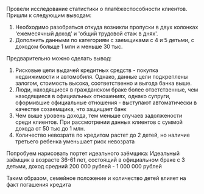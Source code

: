 Провели исследование статистики о платёжеспособности клиентов. Пришли к следующим выводам:
1. Необходимо разобраться откуда возникли пропуски в двух колонках 'ежемесячный доход' и 'общий трудовой стаж в днях'.
2. Дополнить данными по категориям с заемщиками с 4 и 5 детьми, с доходом больще 1 млн и меньше 30 тыс.

Предварительно можно сделать вывод: 
1. Рисковые цели выдачей кредитных средств - покупка недвижимости и автомобиля. Однако, данные цели подкреплены залогом, стоимость высока, соответственно и выгода банка выше.
2. Люди, находящиеся в гражданском браке более ответственные, чем находящиеся в официальных отношениях, однако супруги, оформившие официальные отношения - выступают автоматически в качестве созаемщика, что защищает банк
3. Чем выше уровень дохода, тем меньше случаев задолжености среди клиентов. При рассмотрении данных клиентов с суммой дохода от 50 тыс до 1 млн.
4. Количество невозратв по кредитом растет до 2 детей, но наличие третьего ребенка уменьшает риск невозрата

Попробуем нарисовать портет идеального заёмщика:
Идеальный заёмщик в возрасте 36-61 лет, состоящий в официальном браке с 3 детьми, доход средний 200 000 рублей - 1 000 000 рублей

Таким образом, семейное положение и количество детей влияет на факт погашения кредита
